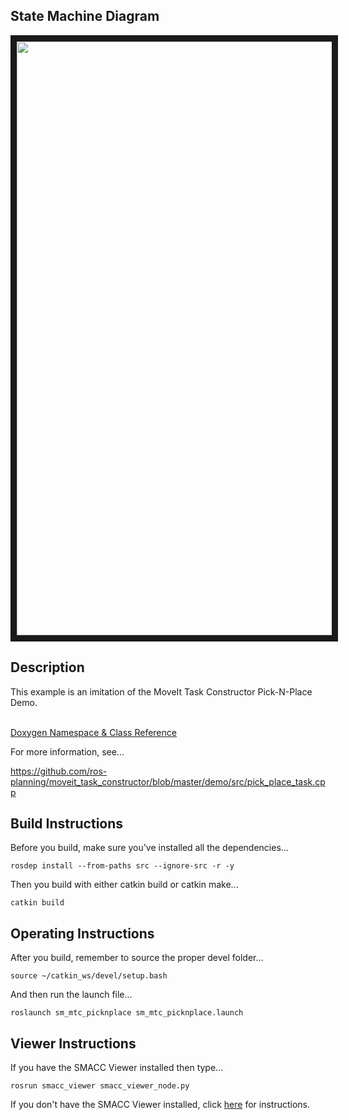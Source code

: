   <h2>State Machine Diagram</h2>
 <img src="https://github.com/reelrbtx/SMACC/blob/master/smacc_sm_reference_library/sm_mtc_picknplace/docs/smacc_state_machine_20200302-111121.dot.svg" width="950" align="center" border="10"/> 
 
 <h2>Description</h2> This example is an imitation of the MoveIt Task Constructor Pick-N-Place Demo.<br></br>
  
 <a href="https://reelrbtx.github.io/SMACC_Documentation/master/html/namespacesm__mtc__picknplace.html">Doxygen Namespace & Class Reference</a> 
 
 <p>For more information, see...</p>
<a href="https://github.com/ros-planning/moveit_task_constructor/blob/master/demo/src/pick_place_task.cpp">https://github.com/ros-planning/moveit_task_constructor/blob/master/demo/src/pick_place_task.cpp</a>

 <h2>Build Instructions</h2>
Before you build, make sure you've installed all the dependencies...

```
rosdep install --from-paths src --ignore-src -r -y 
```

Then you build with either catkin build or catkin make...

```
catkin build
```

<h2>Operating Instructions</h2>
After you build, remember to source the proper devel folder...

```
source ~/catkin_ws/devel/setup.bash
```

And then run the launch file...

```
roslaunch sm_mtc_picknplace sm_mtc_picknplace.launch
```

 <h2>Viewer Instructions</h2>
If you have the SMACC Viewer installed then type...

```
rosrun smacc_viewer smacc_viewer_node.py
``` 

If you don't have the SMACC Viewer installed, click <a href="http://smacc.ninja/smacc-viewer/">here</a> for instructions.

